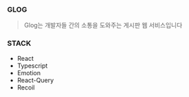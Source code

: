 ### **GLOG**
> Glog는 개발자들 간의 소통을 도와주는 게시판 웹 서비스입니다


### **STACK**
- React
- Typescript
- Emotion
- React-Query
- Recoil






